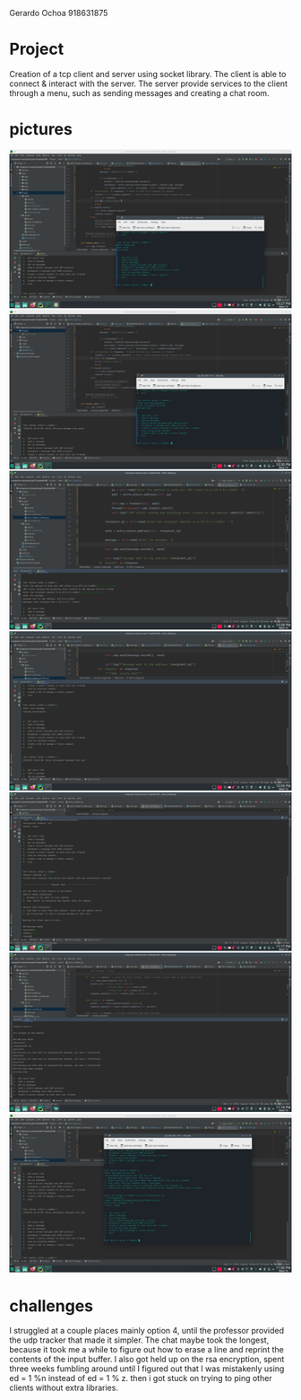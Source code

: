 Gerardo Ochoa 
918631875

# Project
Creation of a tcp client and server using socket library.
The client is able to connect & interact with the server.
The server provide services to the client through a menu,
such as sending messages and creating a chat room.

# pictures
![option 1](/Project/pictures/option%201.png)
![option 2](/Project/pictures/option2.png)
![option 4](/Project/pictures/option4.png)
![option 5](/Project/pictures/option5.png)
![option 6](/Project/pictures/option6.png)
![option 7](/Project/pictures/option7+bot%20features.png)
![option 8](/Project/pictures/option8.png)

# challenges

I struggled at a couple places mainly option 4, until the professor provided the udp tracker that made it simpler.
The chat maybe took the longest, because it took me a while to figure out how to erase a line and reprint the contents
of the input buffer. I also got held up on the rsa encryption, spent three weeks fumbling around until I figured out
that I was mistakenly using ed = 1 %n instead of ed = 1 % z. then i got stuck on trying to ping other clients without
extra libraries.
